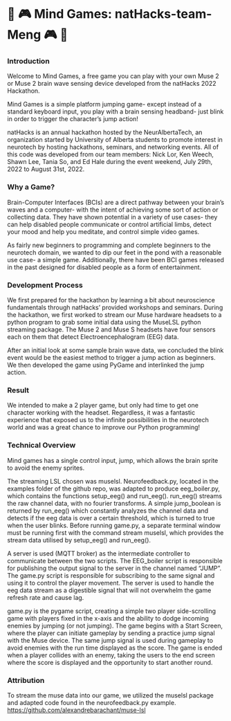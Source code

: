 # :brain: :video_game: Mind Games: natHacks-team-Meng :video_game: :brain:

### Introduction ###
Welcome to Mind Games, a free game you can play with your own Muse 2 or Muse 2 brain wave sensing device developed from the natHacks 2022 Hackathon. 

Mind Games is a simple platform jumping game- except instead of a standard keyboard input, you play with a brain sensing headband- just blink in order to trigger the character’s jump action!

natHacks is an annual hackathon hosted by the NeurAlbertaTech, an organization started by University of Alberta students to promote interest in neurotech by hosting hackathons, seminars, and networking events.
All of this code was developed from our team members: Nick Lor, Ken Weech, Shawn Lee, Tania So, and Ed Hale during the event weekend, July 29th, 2022 to August 31st, 2022.

### Why a Game? ###
Brain-Computer Interfaces (BCIs) are a direct pathway between your brain’s waves and a computer- with the intent of achieving some sort of action or collecting data.  They have shown potential in a variety of use cases- they can help disabled people communicate or control artificial limbs, detect your mood and help you meditate, and control simple video games. 

As fairly new beginners to programming and complete beginners to the neurotech domain, we wanted to dip our feet in the pond with a reasonable use case- a simple game. Additionally, there have been BCI games released in the past designed for disabled people as a form of entertainment.

### Development Process ###
We first prepared for the hackathon by learning a bit about neuroscience fundamentals through natHacks’ provided workshops and seminars. During the hackathon, we first worked to stream our Muse hardware headsets to a python program to grab some initial data using the MuseLSL python streaming package. The Muse 2 and Muse S headsets have four sensors each on them that detect Electroencephalogram (EEG) data. 

After an initial look at some sample brain wave data, we concluded the blink event would be the easiest method to trigger a jump action as beginners. We then developed the game using PyGame and interlinked the jump action.

### Result ###
We intended to make a 2 player game, but only had time to get one character working with the headset. Regardless, it was a fantastic experience that exposed us to the infinite possibilities in the neurotech world and was a great chance to improve our Python programming!

### Technical Overview ###
Mind games has a single control input, jump, which allows the brain sprite to avoid the enemy sprites.

The streaming LSL chosen was muselsl. Neurofeedback.py, located in the examples folder of the github repo, was adapted to produce eeg_boiler.py, which contains the functions setup_eeg() and run_eeg(). run_eeg() streams the raw channel data, with no fourier transforms. A simple jump_boolean is returned by run_eeg() which constantly analyzes the channel data and detects if the eeg data is over a certain threshold, which is turned to true when the user blinks. Before running game.py, a separate terminal window must be running first with the command stream muselsl, which provides the stream data utilised by setup_eeg() and run_eeg().

A server is used (MQTT broker) as the intermediate controller to communicate between the two scripts. The EEG_boiler script is responsible for publishing the output signal to the server in the channel named “JUMP”. The game.py script is responsible for subscribing to the same signal and using it to control the player movement. The server is used to handle the eeg data stream as a digestible signal that will not overwhelm the game refresh rate and cause lag.

game.py is the pygame script, creating a simple two player side-scrolling game with players fixed in the x-axis and the ability to dodge incoming enemies by jumping (or not jumping). The game begins with a Start Screen, where the player can initiate gameplay by sending a practice jump signal with the Muse device. The same jump signal is used during gameplay to avoid enemies with the run time displayed as the score. The game is ended when a player collides with an enemy, taking the users to the end screen where the score is displayed and the opportunity to start another round.

### Attribution ### 
To stream the muse data into our game, we utilized the muselsl package and adapted code found in the neurofeedback.py example. 
https://github.com/alexandrebarachant/muse-lsl
